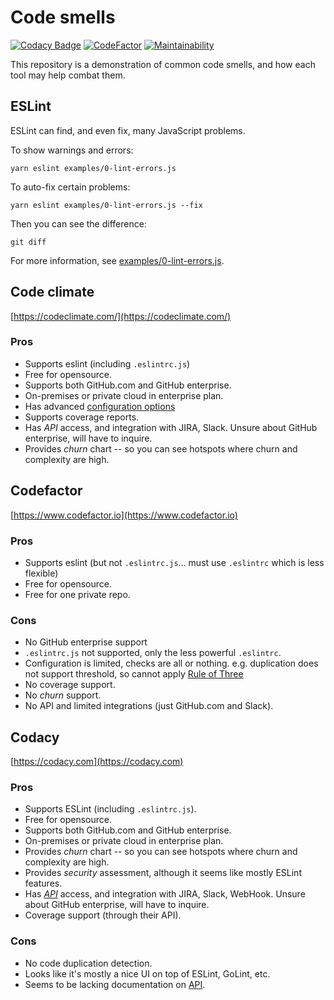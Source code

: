 # Code smells

[![Codacy Badge](https://api.codacy.com/project/badge/Grade/f7cc93bce975462dae52b03d3bfc3493)](https://www.codacy.com/app/jaysoo/code-smells-js?utm_source=github.com&amp;utm_medium=referral&amp;utm_content=jaysoo/code-smells-js&amp;utm_campaign=Badge_Grade)
[![CodeFactor](https://www.codefactor.io/repository/github/jaysoo/code-smells-js/badge)](https://www.codefactor.io/repository/github/jaysoo/code-smells-js)
[![Maintainability](https://api.codeclimate.com/v1/badges/e7df21200bfdb12cafbd/maintainability)](https://codeclimate.com/github/jaysoo/code-smells-js/maintainability)

This repository is a demonstration of common code smells, and how each tool may help combat them.

## ESLint

ESLint can find, and even fix, many JavaScript problems.

To show warnings and errors:

```
yarn eslint examples/0-lint-errors.js
```

To auto-fix certain problems:

```
yarn eslint examples/0-lint-errors.js --fix
```

Then you can see the difference:

```
git diff
```

For more information, see [examples/0-lint-errors.js](examples/0-lint-errors.js).

## Code climate

[https://codeclimate.com/](https://codeclimate.com/)

### Pros

- Supports eslint (including `.eslintrc.js`)
- Free for opensource.
- Supports both GitHub.com and GitHub enterprise.
- On-premises or private cloud in enterprise plan.
- Has advanced [configuration options](https://docs.codeclimate.com/docs/advanced-configuration#section-exclude-patterns)
- Supports coverage reports.
- Has *API* access, and integration with JIRA, Slack. Unsure about GitHub enterprise, will have to inquire.
- Provides *churn* chart -- so you can see hotspots where churn and complexity are high.

## Codefactor

[https://www.codefactor.io](https://www.codefactor.io)

### Pros

- Supports eslint (but not `.eslintrc.js`... must use `.eslintrc` which is less flexible)
- Free for opensource.
- Free for one private repo.

### Cons

- No GitHub enterprise support
- `.eslintrc.js` not supported, only the less powerful `.eslintrc`.
- Configuration is limited, checks are all or nothing.
  e.g. duplication does not support threshold, so cannot apply [Rule of Three](https://en.wikipedia.org/wiki/Rule_of_three_(computer_programming))
- No coverage support.
- No *churn* support.
- No API and limited integrations (just GitHub.com and Slack).

## Codacy

[https://codacy.com](https://codacy.com)

### Pros

- Supports ESLint (including `.eslintrc.js`).
- Free for opensource.
- Supports both GitHub.com and GitHub enterprise.
- On-premises or private cloud in enterprise plan.
- Provides *churn* chart -- so you can see hotspots where churn and complexity are high.
- Provides *security* assessment, although it seems like mostly ESLint features.
- Has [*API*](https://support.codacy.com/hc/en-us/articles/207994675-Project-API)
  access, and integration with JIRA, Slack, WebHook. Unsure about GitHub enterprise, will have to inquire.
- Coverage support (through their API).

### Cons

- No code duplication detection.
- Looks like it's mostly a nice UI on top of ESLint, GoLint, etc.
- Seems to be lacking documentation on [API](https://support.codacy.com/hc/en-us/articles/207994675-Project-API).

